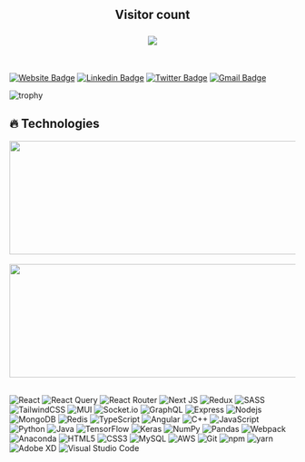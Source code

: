 <!-- ### Hi there 👋 -->

<!--
**ShubbhamJain/ShubbhamJain** is a ✨ _special_ ✨ repository because its `README.md` (this file) appears on your GitHub profile.

Here are some ideas to get you started:

- 🔭 I’m currently working on ...
- 🌱 I’m currently learning ...
- 👯 I’m looking to collaborate on ...
- 🤔 I’m looking for help with ...
- 💬 Ask me about ...
- 📫 How to reach me: ...
- 😄 Pronouns: ...
- ⚡ Fun fact: ...
-->

<p align="center"> 
<!--   <img src="https://raw.githubusercontent.com/AbhinavRobinson/abhinavrobinson/master/assets/banner.png" alt="stacks"/> -->
  <h2 align="center">Visitor count<br><br>
  <img src="https://profile-counter.glitch.me/shubham.jain368/count.svg" />
  </h2>
</p>
<br />

[![Website Badge](https://img.shields.io/badge/-Portfolio-teal?style=flat-square&url=)](http://shubbhamjain.herokuapp.com/)
[![Linkedin Badge](https://img.shields.io/badge/-ShubbhamJain-%230077B5?style=flat-square&logo=Linkedin&logoColor=white&link=https://www.linkedin.com/in/shubbhamjain/)](https://www.linkedin.com/in/shubbhamjain/)
[![Twitter Badge](https://img.shields.io/badge/-Shubbham98-%231DA1F2?style=flat-square&logo=Twitter&logoColor=white&link=https://twitter.com/Shubbham98)](https://twitter.com/Shubbham98)
[![Gmail Badge](https://img.shields.io/badge/-shubbham.jain368@gmail.com-c14438?style=flat-square&logo=Gmail&logoColor=white&link=mailto:shubbham.jain368@gmail.com)](mailto:shubbham.jain368@gmail.com)
<br />

![trophy](https://github-profile-trophy.vercel.app/?username=ShubbhamJain&margin-w=35&theme=nord&no-bg=true&no-frame=true)

## 🔥 Technologies

<a href="https://github.com/shubbham">
  <img height="200px" width="1200" align="center" src="https://github-readme-streak-stats.herokuapp.com/?user=shubbhamjain&theme=dark" />
</a>
<br /><br />

<a href="https://github.com/shubbham">
  <img height="200px" width="1200" align="center" src="https://github-readme-stats.vercel.app/api/top-langs/?username=shubbhamjain&layout=compact&theme=vision-friendly-dark" />
</a>
<br /><br />

![React](https://img.shields.io/badge/-React-black?style=flat-square&logo=react)
![React Query](https://img.shields.io/badge/-React%20Query-black?style=flat-square&logo=react%20query&logoColor=white)
![React Router](https://img.shields.io/badge/React_Router-black?style=for-the-badge&logo=react-router&logoColor=white)
![Next JS](https://img.shields.io/badge/Next-black?style=for-the-badge&logo=next.js&logoColor=white)
![Redux](https://img.shields.io/badge/redux-black.svg?style=for-the-badge&logo=redux&logoColor=white)
![SASS](https://img.shields.io/badge/-SASS-black?style=flat-square&logo=SASS)
![TailwindCSS](https://img.shields.io/badge/tailwindcss-black.svg?style=for-the-badge&logo=tailwind-css&logoColor=white)
![MUI](https://img.shields.io/badge/MUI-black.svg?style=for-the-badge&logo=mui&logoColor=white)
![Socket.io](https://img.shields.io/badge/Socket.io-black?style=for-the-badge&logo=socket.io&badgeColor=010101)
![GraphQL](https://img.shields.io/badge/-GraphQL-black?style=for-the-badge&logo=graphql&logoColor=white)
![Express](https://img.shields.io/badge/-Express-black?style=flat-square&logo=express) 
![Nodejs](https://img.shields.io/badge/-Nodejs-black?style=flat-square&logo=Node.js) 
![MongoDB](https://img.shields.io/badge/-MongoDB-black?style=flat-square&logo=mongodb)
![Redis](https://img.shields.io/badge/redis-black.svg?style=for-the-badge&logo=redis&logoColor=white)
![TypeScript](https://img.shields.io/badge/-TypeScript-black?style=flat-square&logo=typescript) 
![Angular](https://img.shields.io/badge/-angular-black?style=flat-square&logo=angular)
![C++](https://img.shields.io/badge/-C++-black?style=flat-square&logo=c)
![JavaScript](https://img.shields.io/badge/-JavaScript-black?style=flat-square&logo=javascript)
![Python](https://img.shields.io/badge/-Python-black?style=flat-square&logo=Python) 
![Java](https://img.shields.io/badge/-java-black?style=flat-square&logo=java)
![TensorFlow](https://img.shields.io/badge/-TensorFlow-black?style=flat-square&logo=TensorFlow)
![Keras](https://img.shields.io/badge/-Keras-black?style=flat-square&logo=Keras)
![NumPy](https://img.shields.io/badge/numpy-black.svg?style=for-the-badge&logo=numpy&logoColor=white)
![Pandas](https://img.shields.io/badge/pandas-black.svg?style=for-the-badge&logo=pandas&logoColor=white)
![Webpack](https://img.shields.io/badge/webpack-black.svg?style=for-the-badge&logo=webpack&logoColor=black)
![Anaconda](https://img.shields.io/badge/Anaconda-black.svg?style=for-the-badge&logo=anaconda&logoColor=white)
![HTML5](https://img.shields.io/badge/-HTML5-black?style=flat-square&logo=html5&logoColor=white)
![CSS3](https://img.shields.io/badge/-CSS3-black?style=flat-square&logo=css3)
![MySQL](https://img.shields.io/badge/-MySQL-black?style=flat-square&logo=mysql)
![AWS](https://img.shields.io/badge/-AWS-black?style=flat-square&logo=amazon)
![Git](https://img.shields.io/badge/-Git-black?style=flat-square&logo=git)
![npm](https://img.shields.io/badge/-NPM-black?style=flat-square&logo=npm)
![yarn](https://img.shields.io/badge/-Yarn-black?style=flat-square&logo=yarn)
![Adobe XD](https://img.shields.io/badge/Adobe%20XD-black?style=for-the-badge&logo=Adobe%20XD&logoColor=#FF61F6)
![Visual Studio Code](https://img.shields.io/badge/Visual%20Studio%20Code-black.svg?style=for-the-badge&logo=visual-studio-code&logoColor=white)
